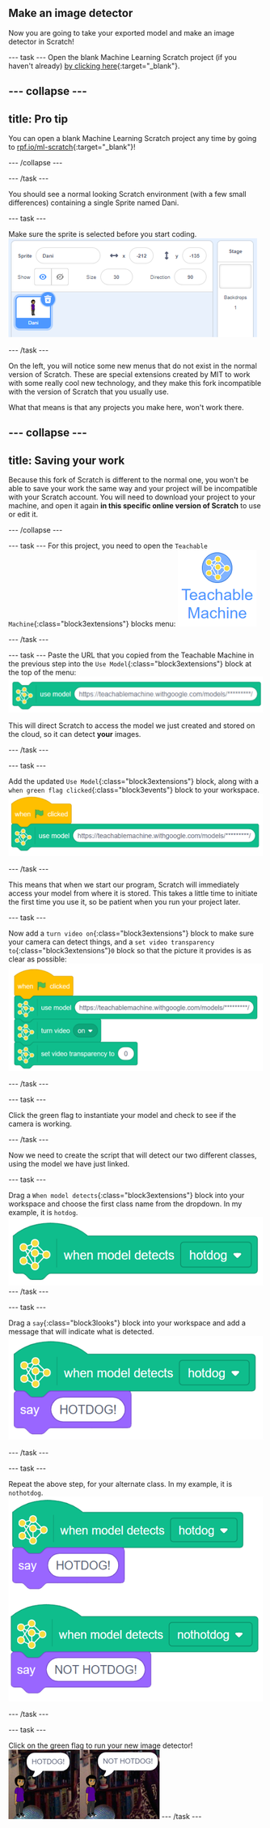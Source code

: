 ## Make an image detector

Now you are going to take your exported model and make an image detector in Scratch!

--- task ---
Open the blank Machine Learning Scratch project (if you haven't already) [by clicking here](http://rpf.io/ml-scratch){:target="_blank"}.

--- collapse ---
---
title: Pro tip
---
You can open a blank Machine Learning Scratch project any time by going to [rpf.io/ml-scratch](http://rpf.io/ml-scratch){:target="_blank"}!

--- /collapse ---

--- /task ---

You should see a normal looking Scratch environment (with a few small differences) containing a single Sprite named Dani.

--- task ---

Make sure the sprite is selected before you start coding.
![Dani sprite](images/Dani.png)

--- /task ---

On the left, you will notice some new menus that do not exist in the normal version of Scratch. These are special extensions created by MIT to work with some really cool new technology, and they make this fork incompatible with the version of Scratch that you usually use. 

What that means is that any projects you make here, won't work there. 

--- collapse ---
---
title: Saving your work
---
Because this fork of Scratch is different to the normal one, you won't be able to save your work the same way and your project will be incompatible with your Scratch account. You will need to download your project to your machine, and open it again **in this specific online version of Scratch** to use or edit it.

--- /collapse ---

--- task ---
For this project, you need to open the `Teachable Machine`{:class="block3extensions"} blocks menu:
![Teachable Machine Menu Icon](images/tm_menu.png)

--- /task ---

--- task ---
Paste the URL that you copied from the Teachable Machine in the previous step into the `Use Model`{:class="block3extensions"} block at the top of the menu:
![Teachable Machine Menu Icon](images/usemodelblock.png)

This will direct Scratch to access the model we just created and stored on the cloud, so it can detect **your** images.

--- /task ---

--- task ---

Add the updated `Use Model`{:class="block3extensions"} block, along with a `when green flag clicked`{:class="block3events"} block to your workspace.
![Script blocks 1](images/script1.png)

--- /task ---

This means that when we start our program, Scratch will immediately access your model from where it is stored. This takes a little time to initiate the first time you use it, so be patient when you run your project later.

--- task ---

Now add a `turn video on`{:class="block3extensions"} block to make sure your camera can detect things, and a `set video transparency to`{:class="block3extensions"}`0` block so that the picture it provides is as clear as possible:
![Script blocks 2](images/script2.png)

--- /task ---

--- task ---

Click the green flag to instantiate your model and check to see if the camera is working.

--- /task ---

Now we need to create the script that will detect our two different classes, using the model we have just linked.

--- task ---

Drag a `When model detects`{:class="block3extensions"} block into your workspace and choose the first class name from the dropdown. In my example, it is ```hotdog```.
![Script blocks 3](images/script3.png)
--- /task ---

--- task ---

Drag a `say`{:class="block3looks"} block into your workspace and add a message that will indicate what is detected.
![Script blocks 4](images/script4.png)

--- /task ---

--- task ---

Repeat the above step, for your alternate class. In my example, it is ```nothotdog```.
![Script blocks 5](images/script5.png)

--- /task ---

--- task ---

Click on the green flag to run your new image detector!
![Running program](images/running.png)
--- /task ---
